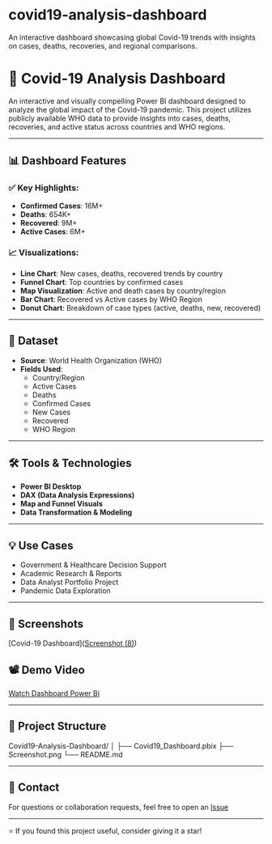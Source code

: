 # covid19-analysis-dashboard
An interactive dashboard showcasing global Covid-19 trends with insights on cases, deaths, recoveries, and regional comparisons.

# 🦠 Covid-19 Analysis Dashboard

An interactive and visually compelling Power BI dashboard designed to analyze the global impact of the Covid-19 pandemic. This project utilizes publicly available WHO data to provide insights into cases, deaths, recoveries, and active status across countries and WHO regions.

---

## 📊 Dashboard Features

### ✅ Key Highlights:
- **Confirmed Cases**: 16M+
- **Deaths**: 654K+
- **Recovered**: 9M+
- **Active Cases**: 6M+

### 📈 Visualizations:
- **Line Chart**: New cases, deaths, recovered trends by country
- **Funnel Chart**: Top countries by confirmed cases
- **Map Visualization**: Active and death cases by country/region
- **Bar Chart**: Recovered vs Active cases by WHO Region
- **Donut Chart**: Breakdown of case types (active, deaths, new, recovered)

---

## 📂 Dataset

- **Source**: World Health Organization (WHO)
- **Fields Used**:
  - Country/Region
  - Active Cases
  - Deaths
  - Confirmed Cases
  - New Cases
  - Recovered
  - WHO Region

---

## 🛠 Tools & Technologies

- **Power BI Desktop**
- **DAX (Data Analysis Expressions)**
- **Map and Funnel Visuals**
- **Data Transformation & Modeling**

---

## 💡 Use Cases

- Government & Healthcare Decision Support
- Academic Research & Reports
- Data Analyst Portfolio Project
- Pandemic Data Exploration

---

## 📸 Screenshots

[Covid-19 Dashboard]([Screenshot (8)](https://github.com/user-attachments/assets/b00affbd-4f9a-4795-afba-8d63c174bc8c))

## 📽️ Demo Video

[Watch Dashboard Power Bi](https://drive.google.com/file/d/1lXFI3ilMI4_RmNGlyXd21_Dq3jPJgE9g/view?usp=sharing)

---

## 📁 Project Structure

Covid19-Analysis-Dashboard/
│
├── Covid19_Dashboard.pbix
├── Screenshot.png
└── README.md


---

## 🤝 Contact

For questions or collaboration requests, feel free to open an [Issue](https://github.com/vaish17dp/covid19-analysis-dashboard)

---

⭐️ If you found this project useful, consider giving it a star!

